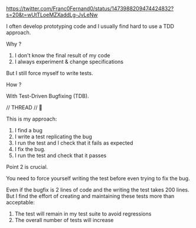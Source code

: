 https://twitter.com/Franc0Fernand0/status/1473988209474424832?s=20&t=wUtTLoeMZXaddLg-JvLeNw

I often develop prototyping code and I usually find hard to use a TDD approach.

Why ?

1. I don't know the final result of my code
2. I always experiment & change specifications

But I still force myself to write tests.

How ?

With Test-Driven Bugfixing (TDB).

// THREAD // 🧵

This is my approach:

1. I find a bug
2. I write a test replicating the bug
3. I run the test and I check that it fails as expected
4. I fix the bug.
5. I run the test and check that it passes

Point 2 is crucial.

You need to force yourself writing the test before even trying to fix the bug.

Even if the bugfix is 2 lines of code and the writing the test takes 200 lines. But I find the effort of creating and maintaining these tests more than acceptable:

1. The test will remain in my test suite to avoid regressions
2. The overall number of tests will increase
